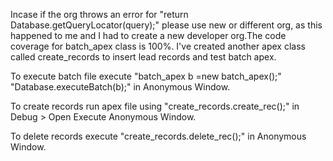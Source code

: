 Incase if the org throws an error for "return Database.getQueryLocator(query);" please use new or different org, as this happened to me and I had to create a new developer org.The code coverage for batch_apex class is 100%. I've created another apex class called create_records to insert lead records and test batch apex.

To execute batch file execute "batch_apex b =new batch_apex();" "Database.executeBatch(b);" in Anonymous Window.

To create records run apex file using "create_records.create_rec();" in Debug > Open Execute Anonymous Window.

To delete records execute "create_records.delete_rec();" in Anonymous Window.

